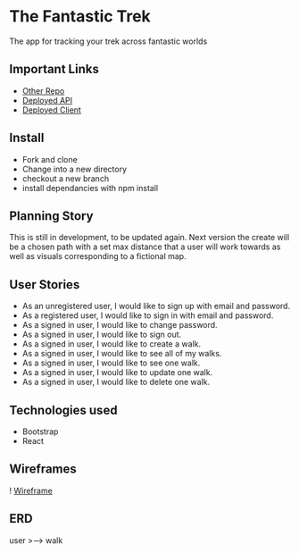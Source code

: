 # The Fantastic Trek
The app for tracking your trek across fantastic worlds

## Important Links
* [Other Repo](https://github.com/ashc901/the-fantastic-trek)
* [Deployed API](https://floating-fortress-29651.herokuapp.com/)
* [Deployed Client](https://ashc901.github.io/the-fantastic-trek/#/)

## Install
* Fork and clone
* Change into a new directory
* checkout a new branch
* install dependancies with npm install

## Planning Story
This is still in development, to be updated again.
Next version the create will be a chosen path with a set max distance that a user will work towards as well as visuals corresponding to a fictional map.

## User Stories
* As an unregistered user, I would like to sign up with email and password.
* As a registered user, I would like to sign in with email and password.
* As a signed in user, I would like to change password.
* As a signed in user, I would like to sign out.
* As a signed in user, I would like to create a walk.
* As a signed in user, I would like to see all of my walks.
* As a signed in user, I would like to see one walk.
* As a signed in user, I would like to update one walk.
* As a signed in user, I would like to delete one walk.

## Technologies used
* Bootstrap
* React

## Wireframes
! [Wireframe](https://i.imgur.com/xqHYeA2.jpg)

## ERD
user >--> walk
